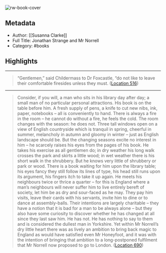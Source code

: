 ![rw-book-cover](https://images-na.ssl-images-amazon.com/images/I/517eg9rSpfL._SL200_.jpg)

## Metadata
- Author: [[Susanna Clarke]]
- Full Title: Jonathan Strange and Mr Norrell
- Category: #books

## Highlights
***

> “Gentlemen,” said Childermass to Dr Foxcastle, “do not like to leave their comfortable firesides unless they must. ([Location 516](https://readwise.io/to_kindle?action=open&asin=B003DVG7QY&location=516))

***

> Consider, if you will, a man who sits in his library day after day; a small man of no particular personal attractions. His book is on the table before him. A fresh supply of pens, a knife to cut new nibs, ink, paper, notebooks – all is conveniently to hand. There is always a fire in the room – he cannot do without a fire, he feels the cold. The room changes with the season: he does not. Three tall windows open on a view of English countryside which is tranquil in spring, cheerful in summer, melancholy in autumn and gloomy in winter – just as English landscape should be. But the changing seasons excite no interest in him – he scarcely raises his eyes from the pages of his book. He takes his exercise as all gentlemen do; in dry weather his long walk crosses the park and skirts a little wood; in wet weather there is his short walk in the shrubbery. But he knows very little of shrubbery or park or wood. There is a book waiting for him upon the library table; his eyes fancy they still follow its lines of type, his head still runs upon its argument, his fingers itch to take it up again. He meets his neighbours twice or thrice a quarter – for this is England where a man’s neighbours will never suffer him to live entirely bereft of society, let him be as dry and sour-faced as he may. They pay him visits, leave their cards with his servants, invite him to dine or to dance at assembly-balls. Their intentions are largely charitable – they have a notion that it is bad for a man to be always alone – but they also have some curiosity to discover whether he has changed at all since they last saw him. He has not. He has nothing to say to them and is considered the dullest man in Yorkshire. Yet within Mr Norrell’s dry little heart there was as lively an ambition to bring back magic to England as would have satisfied even Mr Honeyfoot, and it was with the intention of bringing that ambition to a long-postponed fulfilment that Mr Norrell now proposed to go to London. ([Location 690](https://readwise.io/to_kindle?action=open&asin=B003DVG7QY&location=690))

